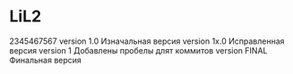 # LiL2
2345467567
version 1.0
Изначальная версия
version 1x.0
Исправленная версия
version 1
Добавлены пробелы длят коммитов
version FINAL
Финальная версия
